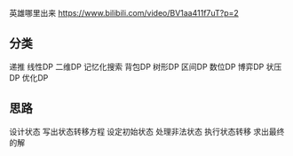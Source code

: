英雄哪里出来 https://www.bilibili.com/video/BV1aa411f7uT?p=2

## 分类

递推
线性DP
二维DP
记忆化搜索
背包DP
树形DP
区间DP
数位DP
博弈DP
状压DP
优化DP

## 思路

设计状态
写出状态转移方程
设定初始状态
处理非法状态
执行状态转移
求出最终的解